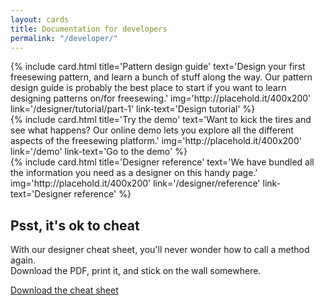 ```yaml
---
layout: cards
title: Documentation for developers
permalink: "/developer/"
---
```

<div class="container">
    <div class="row">
        <div class="col-md-4 mt-5">
            {% include card.html 
                title='Pattern design guide'
                text='Design your first freesewing pattern, and learn a bunch of stuff along the way. Our pattern design guide is probably the best place to start if you want to learn designing patterns on/for freesewing.'
                img='http://placehold.it/400x200'
                link='/designer/tutorial/part-1'
                link-text='Design tutorial'
            %}
        </div>
        <div class="col-md-4 mt-5">
            {% include card.html 
                title='Try the demo'
                text='Want to kick the tires and see what happens? Our online demo lets you explore all the different aspects of the freesewing platform.'
                img='http://placehold.it/400x200'
                link='/demo'
                link-text='Go to the demo'
            %}
        </div>
        <div class="col-md-4 mt-5">
            {% include card.html 
                title='Designer reference'
                text='We have bundled all the information you need as a designer on this handy page.'
                img='http://placehold.it/400x200'
                link='/designer/reference'
                link-text='Designer reference'
            %}
        </div>
    </div> <!-- .row -->
</div> <!-- .container -->
<section class="cover-band bg-thematic mt-5" style="background-image: url('http://placehold.it/1000x250');">
  <div class="cover-body">
    <h1 class="jumbotron-heading">Psst, it's ok to cheat</h1>
    <p class="lead">
    With our designer cheat sheet, you'll never wonder how to call a method again.
    <br>
    Download the PDF, print it, and stick on the wall somewhere. 
    </p>
    <p>
      <a href="/fixme" class="btn btn-lg btn-primary">Download the cheat sheet</a>
    </p>
  </div>
</section>

